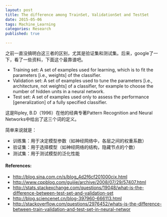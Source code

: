 ```yaml
---
layout: post
title: The difference among TrainSet, ValidationSet and TestSet
date: 2015-05-06
tags: Machine_Learning 
categories: Research
published: true

---
```


之前一直没搞明白这三者的区别，尤其是验证集和测试集。后来，google了一下，看了一些资料，下面这个最靠谱吧。

>
* Training set: A set of examples used for learning, which is to fit the parameters [i.e., weights] of the classifier. 
* Validation set: A set of examples used to tune the parameters [i.e., architecture, not weights] of a classifier, for example to choose the number of hidden units in a neural network. 
* Test set: A set of examples used only to assess the performance [generalization] of a fully specified classifier.

这是Ripley, B.D（1996）在他的经典专著Pattern Recognition and Neural Networks中给出了这三个词的定义。

简单来说就是：

* 训练集：用于决定模型参数（如神经网络中，各层之间的权重系数）
* 验证集：用于选择模型（如神经网络的结构，隐藏节点的个数）
* 测试集：用于测试模型的泛化性能 



#### References:
* http://blog.sina.com.cn/s/blog_4d2f6cf201000cjx.html
* http://www.cppblog.com/guijie/archive/2008/07/29/57407.html
* http://stats.stackexchange.com/questions/19048/what-is-the-difference-between-test-set-and-validation-set
* http://blog.sciencenet.cn/blog-397960-666113.html
* http://stackoverflow.com/questions/2976452/whats-is-the-difference-between-train-validation-and-test-set-in-neural-networ